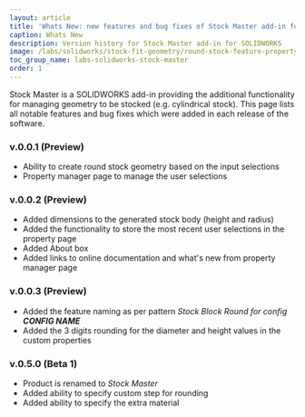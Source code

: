 ```yaml
---
layout: article
title: 'Whats New: new features and bug fixes of Stock Master add-in for SOLIDWORKS'
caption: Whats New
description: Version history for Stock Master add-in for SOLIDWORKS
image: /labs/solidworks/stock-fit-geometry/round-stock-feature-property-page.png
toc_group_name: labs-solidworks-stock-master
order: 1
---
```

Stock Master is a SOLIDWORKS add-in providing the additional functionality for managing geometry to be stocked (e.g. cylindrical stock). This page lists all notable features and bug fixes which were added in each release of the software.

### v.0.0.1 (Preview)
* Ability to create round stock geometry based on the input selections
* Property manager page to manage the user selections

### v.0.0.2 (Preview)
* Added dimensions to the generated stock body (height and radius)
* Added the functionality to store the most recent user selections in the property page
* Added About box
* Added links to online documentation and what's new from property manager page

### v.0.0.3 (Preview)
* Added the feature naming as per pattern *Stock Block Round for config **CONFIG NAME***
* Added the 3 digits rounding for the diameter and height values in the custom properties

### v.0.5.0 (Beta 1)
* Product is renamed to *Stock Master*
* Added ability to specify custom step for rounding
* Added ability to specify the extra material